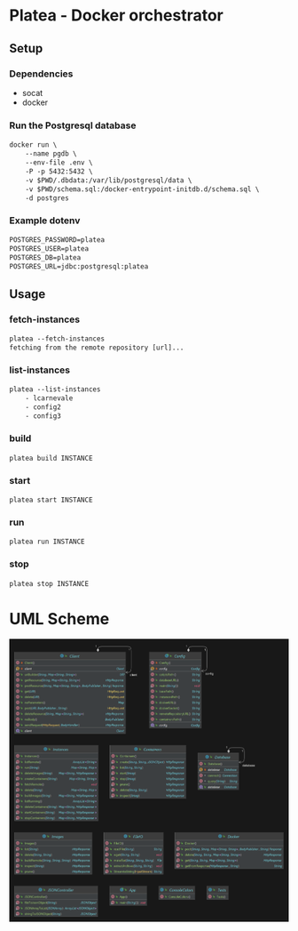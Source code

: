 # Platea - Docker orchestrator

## Setup
### Dependencies
- socat
- docker

### Run the Postgresql database
```
docker run \
    --name pgdb \
    --env-file .env \
    -P -p 5432:5432 \
    -v $PWD/.dbdata:/var/lib/postgresql/data \
    -v $PWD/schema.sql:/docker-entrypoint-initdb.d/schema.sql \
    -d postgres
```
### Example dotenv
```
POSTGRES_PASSWORD=platea
POSTGRES_USER=platea
POSTGRES_DB=platea
POSTGRES_URL=jdbc:postgresql:platea
```

## Usage

### fetch-instances
	platea --fetch-instances
	fetching from the remote repository [url]...
### list-instances
	platea --list-instances
		- lcarnevale
		- config2
		- config3
### build
	platea build INSTANCE
### start
	platea start INSTANCE
### run
	platea run INSTANCE
### stop
	platea stop INSTANCE

# UML Scheme
![](UML.png)
